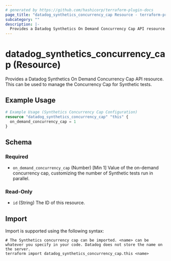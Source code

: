 ```yaml
---
# generated by https://github.com/hashicorp/terraform-plugin-docs
page_title: "datadog_synthetics_concurrency_cap Resource - terraform-provider-datadog"
subcategory: ""
description: |-
  Provides a Datadog Synthetics On Demand Concurrency Cap API resource. This can be used to manage the Concurrency Cap for Synthetic tests.
---
```


# datadog_synthetics_concurrency_cap (Resource)

Provides a Datadog Synthetics On Demand Concurrency Cap API resource. This can be used to manage the Concurrency Cap for Synthetic tests.

## Example Usage

```terraform
# Example Usage (Synthetics Concurrency Cap Configuration)
resource "datadog_synthetics_concurrency_cap" "this" {
  on_demand_concurrency_cap = 1
}
```

<!-- schema generated by tfplugindocs -->
## Schema

### Required

- `on_demand_concurrency_cap` (Number) [Min 1] Value of the on-demand concurrency cap, customizing the number of Synthetic tests run in parallel.

### Read-Only

- `id` (String) The ID of this resource.

## Import

Import is supported using the following syntax:

```shell
# The Synthetics concurrency cap can be imported. <name> can be whatever you specify in your code. Datadog does not store the name on the server.
terraform import datadog_synthetics_concurrency_cap.this <name>
```
